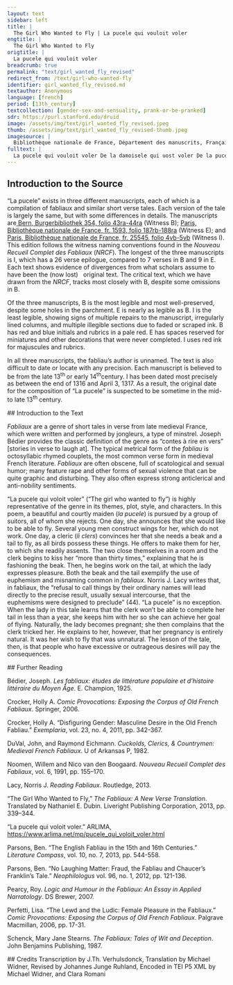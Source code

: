 ```yaml
---
layout: text
sidebar: left
title: |
  The Girl Who Wanted to Fly | La pucele qui vouloit voler
engtitle: |
  The Girl Who Wanted to Fly
origtitle: |
  La pucele qui vouloit voler
breadcrumb: true
permalink: "text/girl_wanted_fly_revised"
redirect_from: /text/girl-who-wanted-fly
identifier: girl_wanted_fly_revised.md
textauthor: Anonymous
language: [french]
period: [13th_century]
textcollection: [gender-sex-and-sensuality, prank-or-be-pranked]
sdr: https://purl.stanford.edu/druid 
image: /assets/img/text/girl_wanted_fly_revised.jpeg
thumb: /assets/img/text/girl_wanted_fly_revised-thumb.jpeg
imagesource: |
  Bibliothèque nationale de France, Département des manuscrits, Français 25545
fulltext: |
  La pucele qui vouloit voler De la damoisele qui uost voler De la pucelle qui vouloit voler Ci aprés commence d'une damoisele qui onques por nelui ne'se volt marier. Mais volt voler en l'aire The Girl who Wanted to Fly D'une damoisele vos voil D'une'damoisele uos uoil (D)'une pucele dire uoil D'vne damoisele vos veul I want to tell you about Conter c'onques ne virent oil Conter c'onques ne'uirent oil Que onques ne virent mi oil Conter. c'onques ne virent eul A lady; eyes have never seen Si bele com ele estoit, Si'bele com ele estoit Si bele riens com ele estoit Plus bele riens com ele estoit One as beautiful as she, Et de biauté grant los avoit. Et de biauté grant los auoit De grant biauté le los auoit Et de bonté. grant los auoit And she drew great praise for her beauty. De riches clers, de chevaliers, De riches clers de cheualiers De riches clers er d'escuiers De riches clers. de cheualiers By clerks of great means, by knights, Et de borjois et d'escuiers Et de boriois et'd'escuiers De borgois et des cheualiers Et de bourgois. et d'escuiers And by bourgeois and squires Estoit totes eures requise, Estoit totes eures requise Estoit toutes heures requise Estoit souuentes fois requise She was beseeched all the time, Mes ne voloit en nule guise Mes ne'uoloit en'nule'guise Mes ne voloit en nule guise Mais ne vouloit en nule guise But she did not in any way La priere a nul escouter. La'priere a'nul escouter De nul la proiere escouter De nul parole escouter Want to hear anyone's prayers. Un jor dit qu'el voudroit voler. .J. ior dit qu'el uoudroit uoler .J. ior dist que voloit voler .J. jour dist que vouloit voler One day she said that she would like to fly. Volentiers par mi l'air la sus Volentiers parmi l'air laissus Ausi come fist dedalus Si bien com vns oisiaus ou plus Sachiez que plusors genz l'oïrent: Sachiez que plusors genz l'oirent. You should know that several people heard her: A mervelles s'en esbaïrent. A meruelles s'en esbairent They were marvelously shocked by it. Eles li firent damoisel Eles. li firent damoisel Eles li fist .j. damoisiaus Youngsters made her wings De cire et de pennes d'oisel; De'cire et'de pennes d'oisel De cire et de pennes d'oisiaus With wax and bird feathers; As braz et as costez li mistrent, As'braz et'as'costez li mistrent Es bras. et ens costés li mist They put it on her flanks and arms, Et, ce sachiez, mout s'entremistrent Et ce sachiez mout s'entremistrent Et bien sachiez mout s'entremist And, mark this, they put great care De li cointement acesmer: De'li cointement acesmer De li cointement atorner To arrange her gracefully: Mais ainz por ce ne pot voler. Mens ainz por'ce ne pot uoler Mais ains por'ce ne pot voler But for all that she could not fly. Uns clers li dist: "Ce ne valt rien, .J. clers li dist ce'ne'ualt rien Vns clers li dist ce ne vaut rien A clerk said to her: "This won't work, Damoisele, ce sachiez bien! Damoisele ce sachiez bien Damoisele se sachiez bien Lady, I assure you! Il vos convendra atorner Jl'uos conuendra atorner Qu'il vous conuendra atorner You'll have to have it Autrement se volez voler: Autrement se uolez uoler Autrement. se voulez voler Differently if you want to fly: Que bec vos convendra avoir Que bec uos conuendra auoir Because you need to have a beak Et queue, ce sachiez de voir, Et queue ce sachiez de uoir And a tail, for sure, Que nus oisaus sanz ce ne vole. Et nus oisaus sanz ce ne uole Because no bird flies without these. - Je gree bien ceste parole, Je'gree bien ceste parole - I like what you say, Fait la pucele, et je l'otroi. Fait la pucele et'ie'l'otroi Said the girl, and I agree to it. Qui fera ce? Dites lou moi! Qui fera'ce dites lou'moi Who will do it? Tell me! — Damoisele, fet il, je sui! Damoisele fet il ie sui - Lady, he said, I will! Se vos commandez, encor hui Se uos commandez encor'huj If you ask, even today Vos cuit je fere plus bel bec Vos cuit ie fere plus bel bec I will make you the most beautiful beak Et miaus fet que n'a nul espec; Et miaus fet qu'il n'a nul espec And better than any woodpecker's; Plus bele qeue vos ferai Plus bele qeue uos ferai I will make you a tail more beautiful Que poons, que ja n'i faudrai!" Que poons que ia n'i'faudrai Than a peacock's, I won't disappoint!" A tant en une chanbre entrerent A tant en une chanbre entrerent So they went into a room En l'uis sor aus mout bien fermerent. Et l'uis sor aus | mout bien fermerent And shut the door firmly behind them. Li clers en un lit la cocha: Li'clers en .i. lit la'cocha  The clerk threw her on a bed: Plus de trente fois la besa. Plus de .xxx. fois la'besa And he kissed her more than thirty times. Ele demande que c'estoit; Ele demande que c'estoit She asked what this was; Il dit que lou bec li faisoit. Jl dit que lou'bec li faisoit He said that he was making her a beak. "Fet lo l'en donc en tel maniere? Fet lo l'en donc en'tel maniere "So is that how one does it? — Oïl, tornez vos par derriere, Oil tornez uos par derrier — Yes, turn your bottom around Que la coe i enterai. Que la'coe i enterai So I can graft the tail. — Danz clers, fet ele, je ferai Danz clers fet elle ie'ferai — Mister clerk, she said, I will do Tot ce que vos m'ensaigneroiz, Tot ce que'uos m'ensaigneroiz Everything you tell me, Mes gardez que vos n'i failloiz!" Mes gardez que'uos n'i'failloiz But be careful you do not fail me!" Cele se torne a estupons. Cele se'torne a estupons She then got on her hands and knees. Il li enbat jusqu'as coillons Jl li enbat iusqu'as coillons He beat his cock in her cunt Lo vit el con, sanz contredit. Lo'uit el con sanz contredit Up to his balls, without objection. Et la damoisele li dit Et la damoisele li dit And the lady spoke to him Et demande comment ce vet: Et demande comment ce'uet And asked how this was happening: Il dit que sa coe li fet. Jl'dit que sa'coe li fet He said he was making her tail. "Danz clers, fait el, or esploitiez! Danz clers fait el or esploitiez "Mister clerk, she said, hurry up now! Botez parfont, si l'atachiez Botez parfont si l'atachiez Push it in deep, and attach it Si fermement qu'ele ne chiee. Si'fermement qu'ele ne chiee So strongly that it won't fall out. Je seré si aparrelliee, Je'seré si aparrelliee I will be so adorned Quant je vos departirai, Quant ie de'uos departirai When I leave you, Bien cuit que je voler porrai." Bien cuit que ie uoler porrai Methinks I will be able to fly." Et li clers bote adés en l'angle, Et li clers bote adés en l'angle And the clerk immediately thrust in the angle, Cui il n'est gaires de sa jangle. Cui il n'est gaires de sa iangle And he didn't care much about what she was saying. Quant ot de li fet son talant, Quant ot de'li fet son talant When he had from her what he wanted, El lit s'asist demaintenant Et lit s'asist demaintenant He sat down on the bed Et la damoisele lez lui. Et la damoisele lez lui With the lady next to him. "Danz clers, fet ele, don n'iert hui Danz clers fet ele don n'iert huj "Mister clerk, she said, won't the tail Ceste qeue tote parfete? Ceste qeue tote parfete Be completed today? Fetes la tost, que mout me hete!" Fetes la tost que mout me'hete complete it quickly, because I can't wait!" La boche li bese et la face, La'boche'li bese et la face She kissed his mouth and face, Et si li prie que il face Et si'li prie que il face And so beseeched him to make La qeue tost, se Dieus l'i salt. La'qeue tost se'dieus'l'i salt the tail quickly, God willing. "Do bec, fet ele, ne me chalt: Do'bec fet ele ne me'chalt "The beak," she said, "I don't care about it: Ce puet assez metre en respit!" Ce'puet assez metre en'respit That can wait!" De la queue li prie et dit De'la queue li prie et'dit About the tail she begged him and said Que il la face sanz demore. Que il la'face sanz demore That he should make it without delay. Li clers dist: "Se Dieus me secore, Li'clers dist se dieus'me'secore The clerk said: "May God save me, El n'iert fete devant un an. El'n'iert fete deuant .i. an It won't be done before a year. — Dan clers, fet el, par saint Jehan, Dan clers fet el par saint iehan — Mister clerk, she said, by Saint John, Ja de moi ne departiroiz, Ja'de moi ne departiroiz You shall never leave me Devant que vos fete l'avroiz!" Deuant que'uos fete l'auroiz Until you've completed it!" Il remest o la damoisele, Jl'remest o'la damoisele He stayed with the lady, Car la parole li fu bele, Car la parole li fu bele Because her words pleased him, Et de la queue s'entremist: Et de'la queue d'entremist And he busied himself with the tail: Chascun jor un petit en fist. Chascun ior .i. petit en'fist Each day he made a little bit of it. Tant l'empainst et tant i hurta Tant l'empaint et'tant i'hurta He thrust and banged there so much Que la damoisele engroissa. Que la damoisele engroissa That the lady got pregnant. "Hé, dit, clers, vos m'avez gabee! Et dit clers uos m'auez gabee "Alas," she said, "clerk, you tricked me! La queue m'est el cors germee: La'queue m'est el'cors germee The tail germinated in my body: Je cuit que je soie engroissiee. Je'quit que'ie soie engroissiee I think I am pregnant. Malement m'avez engingniee: Malement m'auez engigniee So cruelly you tricked me: Je ne puis seulement aler! Je'ne'puis seulement aler I can barely walk! Comment porroie je voler? Comment porroie ie uoler How will I be able to fly? Empiriee sui durement: Empiriee sui durement I am much worse off: Bien savez engignier la gent!" Bien sauez engignier la gent You really know how to trick people!" Li clers li dist: "Par saint Amant, Li'clers li dist par saint amant The clerk said to her: "By Saint Amand, Vos m'alez a grant tort blasmant, Vos m'alez a'grant tort blasmant You blame me very wrongly, Que, par la foi que je vos doi, Que par la foi que'ie uos doi Because, by the faith I owe you, N'iestes pas descreüe en moi! N'iestes pas descreue en'moi You did not mistrust me! Se grosse iestes, ce est nature, Se grosse iestes ce est nature If you are pregnant, that was nature's feat, Mes ce estoit grant desmesure Mes ce estoit grant desmesure But it was very presumptuous Que par l'aire voliez voler: Que par l'aire uoliez uoler To want to fly through the air: Trop par en faites a blasmer, Trop par en'faites a'blasmer You're acting very reprehensively, De poi estes apesantie." De'poi estes apesantie Now you're weighing down some." En tel maniere l'a servie En tel'maniere l'a seruie In this way he served her Com vos poez ici oïr. Com uos poez ici oir As you can now hear. Et ce l'en doit bien avenir: Et ce l'en'doit bien auenir And this is the outcome she deserves: Qui otrage quiert il li vient! Qui outrage quiert il'li uient Who seeks too much will get it! Por ce de ceste me sovient Por'ce de'ceste me'souient For this reason I remember this girl Qui trop estoit desmesuree: Qui trop estoit desmesuree Who was very presumptuous: Issi li fu la qeue entee. Jssi li fu la qeue entee And thus had a tail grafted to her. Sachiez que mout des genz l'oirent. Qui mout fort. s'en esbahirent .J. clers li dit ce ne vaut rien Damoisele ie uos di bien  Jl uos couient acesmer Autrement se uos uolez voler Qu'eles vos couendra auoir Et queue ie uos di por uoir Que nus oyseaus sanz ce ne vole Je creant bien ceste parole Dit la'pucele et si le croi. Quant sera ce dites le moi Dame dit li clers tot prest sui Se uos le comandez encor hui Vos quit ie fere plus biau bec Et mieus assis que nul espec Plus bele queue uos ferai Que nus paons ia n'i faudrai. A tant en une chambre entrerent Et l'uis seur eus mout bien fremerent Li clers en .i. lit la coucha Plus de .xxx. foiz la baisa Et ele demande que c'estoit Et il dit que bec li fesoit Fet on donc bec en tel maniere Oil tornez vos par darriere Car la queue vo enferai Danz clers dit ele ie ferai Tot ce que vos m'enseignerez Mes gardez que vod ne foulliez Ele se met a recoillons Jl li embat iusqu'as coillons Le vit ou con sanz contredit Et la damoisele li dit Et demande ice que est Jl dit que la queue li met Dans clers dit ele or esploitiez Boutez parfont si atachiez Si fermement qu'ele ne chie Je serai si apareillie Que de vos me departirai Je cuit que'bien uoler porrai Et li clers boute iusqu'en l'angle Ne li chaut gueres de sa iangle Quant de li ot fet son talent Lez li s'asist cortoisement Et la damoisele lez lui Dans clers dit ele ce n'iert hui Toute ceste queue parfete Fetes la tost. car mout me hete En la bouche et en la face La baise et li dit que face La queue tost se deus me saut Du bec des eles ne me chaut Je les metrai bien en respit De la queue li prie et dit Que il la face sanz demure Li clers dit se deus me sequeure Que n'iert faite deuant .i. an Dans clers dit ele par saint iehan Ja'mes de moi ne partirez Deuant que fete le m'aurez Au clerc plut mont ceste nouele Jl remest a la damoisele Tant s'entremist chacun ior Petit et petit nuit et ior Tant i empainst tant i'bouta Que la damoisele engroissa. Lors dit clers vos m'auez gabee La queue m'est ou cors germee Je sai bien que ie sui encainte. Malement m'auez or atainte Empiriee sui malement Pris ai mauués amendement Coment porroi ie uoler A paine puis ie me aler Li'clers li dit par saint amant Vos m'alez a grant tort blamant Que par la foy que ie vos doi N'iestes pasempiriee de moi Se grosse estes ce est nature Mes ce estoit contre nature Que par l'air volier voler Folement vouliez ourer Vn poi estes apesantie En tel maniere fuz seruie Cele dont vos poez oir Et ce l'en dut bien auenir Qui outrage quiert il li vient Por ce de ceste me souient Qui trop estoit desmesuree Et si li fu la queue entee Com vos ici auez oi Du clerc qui mie ne failli Puis espousa la damoisele A cui l'auenture fu bele. Explicit. Nus oisiaus sans coe ne vole Je croi mout bien ceste parole Fait la pucele. et or l'otroy Qui la fera. dites le'moy Dame ce dist li clers je sui Se vous commendez ancor hui Tout pres de'faire vo seruise Bel et bien a vostre deuise A voler bien vous aprandrai Car l'art dou faire bien en sai Bec. eles. et coe vos faut Por vous faire voler en haut Et bien les conuient atachier Por vos en l'air faire voler Tout dui en la chambre entrerent Et l'uis sur aus mout bien fermerent Li clers en .j. lit la coucha Et par maintes fois la baisa Ele demende que c'estoit Cis dist que le bec li faisoit Et puis la courut accoler Pour'li faire plus tost voler Et l'ambrassa estroitement Et restraingni faitissement Mout se painne de plaire a'li Pour auoir le solas de'li Cele demende qu'il faisoit Jl dist. les eles li cousoit Faites les vos en tel meniere Oil. tornez vos sa derriere Car ie vos veul la coe faire Dont je vous oi dementoire CEle se torna a estoupons Et il'li fiert jusqu'au coillons Le vit ens cors. sans contredit La damoisele li a dit. Et li demende qu'il'i fait Cis li dist. que la coe fait Et la besoingne par compas Ne veul pas que ce soit a'gas Que la chose ne soit bien faite Et sil de bien ferir se haite Or tost car mout bien esploitiez Boutés bien et si l'atachiez Si tres forment qu'ele ne chiee Ja serai si apparilliee Quant ie de vous departirai Que bien croi que ie volerai Li clers etent a'son affaire Et pence de sa coe faire Ne li chaut gaires c'ele hoingne Mout bien entant a sa besoingne Quant il ot fait tout son talent En lit s'acist tost erremment Et la damoisele lez lui Dans clers dist ele donc n'iert hui Toute ceste coe parfaite Fait la tost car mout me haite Dou bec. des eles. encement Ne me chaut il certes nient De la coe sur toute rien Vos pri. que vous l'atachiez bien Damoisele par saint amant Ele ne sera faite autant Clers par la foy que iedoi De l'autre afaire t si poi Ja de'moi ne departirez De si que faite l'auerez Au clerc plait mout ceste nouele Qu'il soit auec la damoisele De'la coe mout s'entremist Chascun iour. vn petit en fist Tant il pont en tant il hurta Que la damoisele engroissa La coe li a si antee Qu'ele est en cors enracinee Si bien que ia n'en istera Jusqu'a'tens. qu'el. enfentera Cele a'la'terre se roilloit Qui deuant haut voler vouloit Et se clamme lasse cheitiue Mieus vorroit morir qu'estre uiue Ha dans clers vos m'auez gabee La coe m'est ou cors  Bien sauez engignier la gent Appessantie suis forment Ne me puis ceindre ne leuer Or ne porrai jamais voler Damoisele par saint amant Vos m'alez a grant tort blasmant Car par la foy que ie vous doy Ains ne recreustes de moy Se grosse iestes. c'est nature Mais trop estoit grant desmesure Que par l'air vouliez voler Folement vouliez or ouurer. Qui outrage quiert il li vient Por ceste dame me souuient Qui si estoit desmesuree A cui la coe fu entee C'onques ne se vout marier A nelui. tant la seut prier Or soupire or plore des ieus Bien est abatus ses orguieus Par .j. vallant clerc et estrange Qui ainsis l'a laissiee au lange Mout en y'a ancor de celes Et des dames et des puceles Qui tost ainsis le sont. ou pis qui aurient bien de bons maris mais ne gaingnent qu'orguieus les vaint Ainsis en uoi maintes. et maint Les vnes sont si pou estables Fergier se font en ses estables A garcons ou a cherretiers Qui puis en ont mauais luiers Les autres prennent .j. vilain Por ce vous consoil ie de plain Vous qui auez oi cest conte Orguieus desdaing ne vous sormonte Mariez vos seloncs le tens Adonc quant lieus en iert et tens  
--- 
```

## Introduction to the Source 
<p>“La pucele” exists in three different manuscripts, each of which is a compilation of fabliaux and similar short verse tales. Each version of the tale is largely the same, but with some differences in details. The manuscripts are<a href="http://www.e-codices.unifr.ch/en/bbb/0354/43r/0/Sequence-1462"> Bern, Burgerbibliothek 354, folio 43ra-44ra</a> (Witness B); <a href="http://gallica.bnf.fr/ark:/12148/btv1b6000803p">Paris, Bibliothèque nationale de France, fr. 1593, folio 187rb-188ra</a> (Witness E); and<a href="http://gallica.bnf.fr/ark:/12148/btv1b10525826x/f18.image.r"> Paris, Bibliothèque nationale de France, fr. 25545, folio 4vb-5vb</a> (Witness I). This edition follows the witness naming conventions found in the <i>Nouveau Recueil Complet des Fabliaux</i> (<i>NRCF</i>). The longest of the three manuscripts is I, which has a 26 verse epilogue, compared to 7 verses in B and 9 in E. Each text shows evidence of divergences from what scholars assume to have been the (now lost)   original text. The critical text, which we have drawn from the <i>NRCF</i>, tracks most closely with B, despite some omissions in B.</p> <p>Of the three manuscripts, B is the most legible and most well-preserved, despite some holes in the parchment. E is nearly as legible as B. I is the least legible, showing signs of multiple repairs to the manuscript, irregularly lined columns, and multiple illegible sections due to faded or scraped ink. B has red and blue initials and rubrics in a pale red. E has spaces reserved for miniatures and other decorations that were never completed. I uses red ink for majuscules and rubrics.</p> <p>In all three manuscripts, the fabliau’s author is unnamed. The text is also difficult to date or locate with any precision. Each manuscript is believed to be from the late 13<sup>th </sup>or early 14<sup>th</sup>century. I has been dated most precisely as between the end of 1316 and April 3, 1317. As a result, the original date for the composition of “La pucele” is suspected to be sometime in the mid- to late 13<sup>th </sup>century.</p>
## Introduction to the Text 
<p><i>Fabliaux </i>are a genre of short tales in verse from late medieval France, which were written and performed by jongleurs, a type of minstrel. Joseph Bédier provides the classic definition of the genre as “contes à rire en vers” [stories in verse to laugh at]. The typical metrical form of the <i>fabliau</i> is octosyllabic rhymed couplets, the most common verse form in medieval French literature. <i>Fabliaux</i> are often obscene, full of scatological and sexual humor; many feature rape and other forms of sexual violence that can be quite graphic and disturbing. They also often express strong anticlerical and anti-nobility sentiments.</p> <p>“La pucele qui voloit voler” (“The girl who wanted to fly”) is highly representative of the genre in its themes, plot, style, and characters. In this poem, a beautiful and courtly maiden (<i>la pucele</i>) is pursued by a group of suitors, all of whom she rejects. One day, she announces that she would like to be able to fly. Several young men construct wings for her, which do not work. One day, a cleric (<i>li clers</i>) convinces her that she needs a beak and a tail to fly, as all birds possess these things. He offers to make them for her, to which she readily assents. The two close themselves in a room and the clerk begins to kiss her “more than thirty times,” explaining that he is fashioning the beak. Then, he begins work on the tail, at which the lady expresses pleasure. Both the beak and the tail exemplify the use of euphemism and misnaming common in <i>fabliaux</i>. Norris J. Lacy writes that, in fabliaux, the “refusal to call things by their ordinary names will lead directly to the precise result, usually sexual intercourse, that the euphemisms were designed to preclude” (44). “La pucele” is no exception. When the lady in this tale learns that the clerk won’t be able to complete her tail in less than a year, she keeps him with her so she can achieve her goal of flying. Naturally, the lady becomes pregnant; she then complains that the clerk tricked her. He explains to her, however, that her pregnancy is entirely natural. It was her wish to fly that was unnatural. The lesson of the tale, then, is that people who have excessive or outrageous desires will pay the consequences.</p>
## Further Reading 
<p>Bédier, Joseph.<em> Les fabliaux: études de littérature populaire et d’histoire littéraire du Moyen Âge</em>. E. Champion, 1925.</p> <p>Crocker, Holly A. <em>Comic Provocations: Exposing the Corpus of Old French Fabliaux</em>. Springer, 2006.</p> <p>Crocker, Holly A. “Disfiguring Gender: Masculine Desire in the Old French Fabliau.” <em>Exemplaria</em>, vol. 23, no. 4, 2011, pp. 342-367.</p> <p>DuVal, John, and Raymond Eichmann.<em> Cuckolds, Clerics, & Countrymen: Medieval French Fabliaux</em>. U of Arkansas P, 1982. </p> <p>Noomen, Willem and Nico van den Boogaard. <em>Nouveau Recueil Complet des Fabliaux</em>, vol. 6, 1991, pp. 155­–170.</p> <p>Lacy, Norris J. <em>Reading Fabliaux</em>. Routledge, 2013.</p> <p>“The Girl Who Wanted to Fly,” <em>The Fabliaux: A New Verse Translation</em>. Translated by Nathaniel E. Dubin. Liveright Publishing Corporation, 2013, pp. 339–344.</p> <p>“La pucele qui voloit voler.” ARLIMA, <a href="https://www.arlima.net/mp/pucele_qui_voloit_voler.html">https://www.arlima.net/mp/pucele_qui_voloit_voler.html</a></p> <p>Parsons, Ben. “The English Fabliau in the 15th and 16th Centuries.”<em> Literature Compass</em>, vol. 10, no. 7, 2013, pp. 544-558.</p> <p>Parsons, Ben. “No Laughing Matter: Fraud, the Fabliau and Chaucer’s Franklin’s Tale.” <em>Neophilologus</em> vol. 96, no. 1, 2012, pp. 121-136.</p> <p>Pearcy, Roy. <em>Logic and Humour in the Fabliaux: An Essay in Applied Narratology</em>. DS Brewer, 2007.</p> <p>Perfetti, Lisa. “The Lewd and the Ludic: Female Pleasure in the Fabliaux.” <em>Comic Provocations: Exposing the Corpus of Old French Fabliaux</em>. Palgrave Macmillan, 2006, pp. 17-31.</p> <p>Schenck, Mary Jane Stearns. <em>The Fabliaux: Tales of Wit and Deception</em>. John Benjamins Publishing, 1987.</p>
## Credits
Transcription by J.Th. Verhulsdonck, Translation by Michael Widner, Revised by Johannes Junge Ruhland, Encoded in TEI P5 XML by Michael Widner,  and Clara Romani
